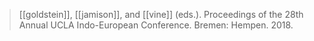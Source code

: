 > [[goldstein]], [[jamison]], and [[vine]] (eds.). Proceedings of the 28th Annual UCLA Indo-European Conference. Bremen: Hempen. 2018. 